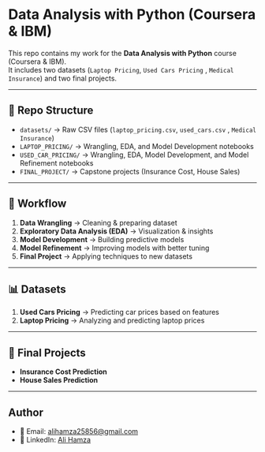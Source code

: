 # Data Analysis with Python (Coursera & IBM)

This repo contains my work for the **Data Analysis with Python** course (Coursera & IBM).  
It includes two datasets (`Laptop Pricing`, `Used Cars Pricing` , `Medical Insurance`) and two final projects.

---

## 📂 Repo Structure

- `datasets/` → Raw CSV files (`laptop_pricing.csv`, `used_cars.csv` , `Medical Insurance`)  
- `LAPTOP_PRICING/` → Wrangling, EDA, and Model Development notebooks  
- `USED_CAR_PRICING/` → Wrangling, EDA, Model Development, and Model Refinement notebooks  
- `FINAL_PROJECT/` → Capstone projects (Insurance Cost, House Sales)  

---

## 🚀 Workflow

1. **Data Wrangling** → Cleaning & preparing dataset  
2. **Exploratory Data Analysis (EDA)** → Visualization & insights  
3. **Model Development** → Building predictive models  
4. **Model Refinement** → Improving models with better tuning  
5. **Final Project** → Applying techniques to new datasets  

---

## 📊 Datasets

1. **Used Cars Pricing** → Predicting car prices based on features  
2. **Laptop Pricing** → Analyzing and predicting laptop prices  

---

## 📌 Final Projects

- **Insurance Cost Prediction**  
- **House Sales Prediction**  

---

## Author

- 📧 Email: alihamza25856@gmail.com  
- 🔗 LinkedIn: [Ali Hamza](https://www.linkedin.com/in/ali-hamza-27082a363/)
